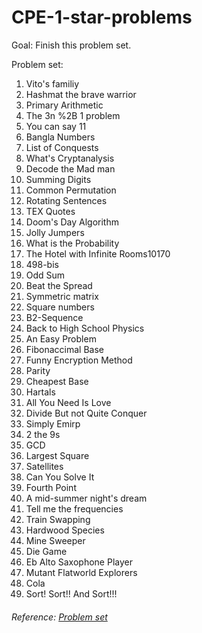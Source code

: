 # CPE-1-star-problems  

Goal: Finish this problem set.  

Problem set:  
01. Vito's familiy  
02. Hashmat the brave warrior  
03. Primary Arithmetic  
04. The 3n %2B 1 problem  
05. You can say 11  
06. Bangla Numbers  
07. List of Conquests  
08. What's Cryptanalysis  
09. Decode the Mad man  
10. Summing Digits  
11. Common Permutation  
12. Rotating Sentences  
13. TEX Quotes  
14. Doom's Day Algorithm  
15. Jolly Jumpers  
16. What is the Probability  
17. The Hotel with Infinite Rooms10170  
18. 498-bis  
19. Odd Sum  
20. Beat the Spread  
21. Symmetric matrix  
22. Square numbers  
23. B2-Sequence  
24. Back to High School Physics  
25. An Easy Problem  
26. Fibonaccimal Base  
27. Funny Encryption Method  
28. Parity  
29. Cheapest Base  
30. Hartals  
31. All You Need Is Love  
32. Divide But not Quite Conquer  
33. Simply Emirp  
34. 2 the 9s  
35. GCD  
36. Largest Square  
37. Satellites  
38. Can You Solve It  
39. Fourth Point  
40. A mid-summer night's dream  
41. Tell me the frequencies  
42. Train Swapping  
43. Hardwood Species  
44. Mine Sweeper  
45. Die Game  
46. Eb Alto Saxophone Player  
47. Mutant Flatworld Explorers  
48. Cola  
49. Sort! Sort!! And Sort!!!  
  
###### Reference: [Problem set](http://squall.cs.ntou.edu.tw/cprog/practices/CPE1star/problem%20list.html)
